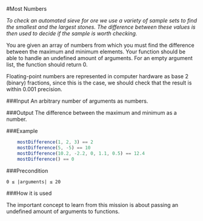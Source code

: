 #Most Numbers

*To check an automated sieve for ore we use a variety of sample sets to find the smallest and the largest stones. The difference between these values is then used to decide if the sample is worth checking.*

You are given an array of numbers from which you must find the difference between the maximum and minimum elements. Your function should be able to handle an undefined amount of arguments. For an empty argument list, the function should return 0.

Floating-point numbers are represented in computer hardware as base 2 (binary) fractions, since this is the case, we should check that the result is within 0.001 precision.

###Input
An arbitrary number of arguments as numbers.

###Output
The difference between the maximum and minimum as a number.

###Example
```javascript
	mostDifference(1, 2, 3) == 2
	mostDifference(5, -5) == 10
	mostDifference(10.2, -2.2, 0, 1.1, 0.5) == 12.4
	mostDifference() == 0
```

###Precondition

	0 ≤ |arguments| ≤ 20

###How it is used

The important concept to learn from this mission is about passing an undefined amount of arguments to functions.
